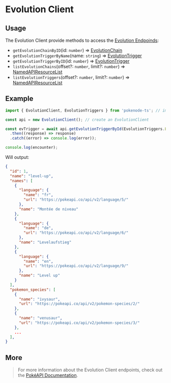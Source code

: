 # Evolution Client

## Usage

The Evolution Client provide methods to access the [Evolution Endpoinds](https://pokeapi.co/docs/v2#evolution-section):

- `getEvolutionChainByID`(id: `number`) => [EvolutionChain](typings/evolution-typings?id=evolution-chain)
- `getEvolutionTriggerByName`(name: `string`) => [EvolutionTrigger](typings/evolution-typings?id=evolution-trigger)
- `getEvolutionTriggerByID`(id: `number`) => [EvolutionTrigger](typings/evolution-typings?id=evolution-trigger)
- `listEvolutionChains`(offset?: `number`, limit?: `number`) => [NamedAPIResourceList](typings/common-typings?id=named-api-resource-list)
- `listEvolutionTriggers`(offset?: `number`, limit?: `number`) => [NamedAPIResourceList](typings/common-typings?id=named-api-resource-list)

## Example

```js
import { EvolutionClient, EvolutionTriggers } from 'pokenode-ts'; // import the EvolutionClient (EvolutionTriggers enum is fully optional)

const api = new EvolutionClient(); // create an EvolutionClient

const evTrigger = await api.getEvolutionTriggerById(EvolutionTriggers.LEVEL_UP) // using method getEvolutionTriggerById()
  .then((response) => response)
  .catch((error) => console.log(error));

console.log(encounter);
```

Will output:

```json
{
  "id": 1,
  "name": "level-up",
  "names": [
    {
      "language": {
        "name": "fr",
        "url": "https://pokeapi.co/api/v2/language/5/"
      },
      "name": "Montée de niveau"
    },
    {
      "language": {
        "name": "de",
        "url": "https://pokeapi.co/api/v2/language/6/"
      },
      "name": "Levelaufstieg"
    },
    {
      "language": {
        "name": "en",
        "url": "https://pokeapi.co/api/v2/language/9/"
      },
      "name": "Level up"
    }
  ],
  "pokemon_species": [
    {
      "name": "ivysaur",
      "url": "https://pokeapi.co/api/v2/pokemon-species/2/"
    },
    {
      "name": "venusaur",
      "url": "https://pokeapi.co/api/v2/pokemon-species/3/"
    },
    ...
  ],
}  
```

## More

> For more information about the Evolution Client endpoints, check out the [PokéAPI Documentation](https://pokeapi.co/docs/v2#evolution-section).
